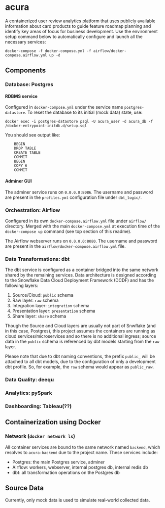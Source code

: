 # acura
A containerized user review analytics platform that uses publicly available information about card products to guide feature roadmap planning and identify key areas of focus for business development. Use the environment setup command below to automatically configure and launch all the necessary services:

``docker-compose -f docker-compose.yml -f airflow/docker-compose.airflow.yml up -d``

## Components

### Database: Postgres

#### RDBMS service
Configured in `docker-compose.yml` under the service name `postgres-datastore`. To reset the database to its initial (mock data) state, use:

``docker exec -i postgres-datastore psql -U acura_user -d acura_db -f /docker-entrypoint-initdb.d/setup.sql``

You should see output like:

```
    BEGIN
    DROP TABLE
    CREATE TABLE
    COMMIT
    BEGIN
    COPY 6
    COMMIT
```

#### Adminer GUI
The adminer service runs on `0.0.0.0:8086`. The username and password are present in the `profiles.yml` configuration file under `dbt_logic/`.

### Orchestration: Airflow
Configured in its own `docker-compose.airflow.yml` file under `airflow/` directory. Merged with the main `docker-compose.yml` at execution time of the `docker-compose up` command (see top section of this readme).

The Airflow webserver runs on `0.0.0.0:8080`. The username and password are present in the `airflow/docker-compose.airflow.yml` file. 

### Data Transformations: dbt

The dbt service is configured as a container bridged into the same network shared by the remaining services. Data architecture is designed according to the Snowflake Data Cloud Deployment Framework (DCDF) and has the following layers:

1. Source/Cloud: `public` schema
2. Raw layer: `raw` schema
3. Integration layer: `integration` schema
4. Presentation layer: `presentation` schema
5. Share layer: `share` schema

Though the Source and Cloud layers are usually not part of Snwflake (and in this case, Postgres), this project assumes the containers are running as cloud services/microservices and so there is no additional ingress; source data in the `public` schema is referenced by dbt models starting from the `raw` layer.

Please note that due to dbt naming conventions, the prefix `public_` will be attached to all dbt models, due to the configuration of only a development dbt profile. So, for example, the `raw` schema would appear as `public_raw`.

### Data Quality: deequ
### Analytics: pySpark
### Dashboarding: Tableau(??)

## Containerization using Docker
### Network (`docker network ls`)
All container services are bound to the same network named `backend`, which resolves to `acura-backend` due to the project name. These services include:
- Postgres: the main Postgres service, adminer
- Airflow: workers, webserver, internal postgres db, internal redis db
- dbt: all transformation operations on the Postgres db

## Source Data
Currently, only mock data is used to simulate real-world collected data.